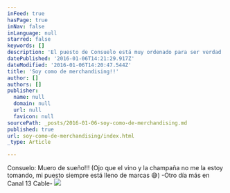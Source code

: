 ```yaml
---
inFeed: true
hasPage: true
inNav: false
inLanguage: null
starred: false
keywords: []
description: 'El puesto de Consuelo está muy ordenado para ser verdad :P'
datePublished: '2016-01-06T14:21:29.917Z'
dateModified: '2016-01-06T14:20:47.544Z'
title: 'Soy como de merchandising!!'
author: []
authors: []
publisher:
  name: null
  domain: null
  url: null
  favicon: null
sourcePath: _posts/2016-01-06-soy-como-de-merchandising.md
published: true
url: soy-como-de-merchandising/index.html
_type: Article

---
```

Consuelo: Muero de sueño!!! (Ojo que el vino y la champaña no me la estoy tomando, mi puesto siempre está lleno de marcas 😅) -Otro día más en Canal 13 Cable-
![](https://the-grid-user-content.s3-us-west-2.amazonaws.com/7a1651bf-8f17-47c0-bd64-6e88c6931335.jpg)